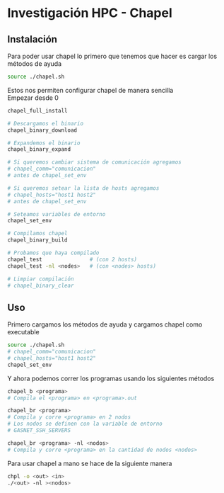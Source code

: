 # Investigación HPC - Chapel

## Instalación

Para poder usar chapel lo primero que tenemos que hacer es cargar los métodos de ayuda
```bash
source ./chapel.sh
```

Estos nos permiten configurar chapel de manera sencilla  
Empezar desde 0  
```bash
chapel_full_install
```

```bash
# Descargamos el binario
chapel_binary_download

# Expandemos el binario
chapel_binary_expand

# Si queremos cambiar sistema de comunicación agregamos
# chapel_comm="comunicacion"
# antes de chapel_set_env

# Si queremos setear la lista de hosts agregamos
# chapel_hosts="host1 host2"
# antes de chapel_set_env

# Seteamos variables de entorno
chapel_set_env

# Compilamos chapel
chapel_binary_build

# Probamos que haya compilado
chapel_test               # (con 2 hosts)
chapel_test -nl <nodes>   # (con <nodes> hosts)

# Limpiar compilación
# chapel_binary_clear
```

## Uso

Primero cargamos los métodos de ayuda y cargamos chapel como executable

```bash
source ./chapel.sh
# chapel_comm="comunicacion"
# chapel_hosts="host1 host2"
chapel_set_env
```

Y ahora podemos correr los programas usando los siguientes métodos

```bash
chapel_b <programa>
# Compila el <programa> en <programa>.out

chapel_br <programa>
# Compila y corre <programa> en 2 nodos
# Los nodos se definen con la variable de entorno
# GASNET_SSH_SERVERS

chapel_br <programa> -nl <nodos>
# Compila y corre <programa> en la cantidad de nodos <nodos>
```

Para usar chapel a mano se hace de la siguiente manera

```bash
chpl -o <out> <in>
./<out> -nl ><nodos>
```
